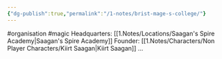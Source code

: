 ```yaml
---
{"dg-publish":true,"permalink":"/1-notes/brist-mage-s-college/"}
---
```


#organisation #magic 
Headquarters: [[1.Notes/Locations/Saagan's Spire Academy\|Saagan's Spire Academy]]
Founder: [[1.Notes/Characters/Non Player Characters/Kiirt Saagan\|Kiirt Saagan]] ... 
